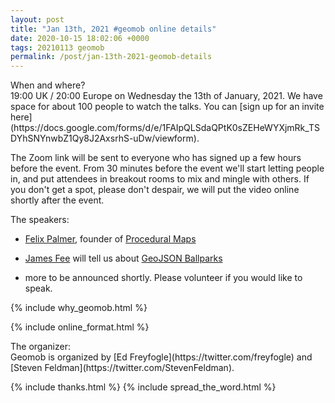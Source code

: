 ```yaml
--- 
layout: post
title: "Jan 13th, 2021 #geomob online details"
date: 2020-10-15 18:02:06 +0000
tags: 20210113 geomob
permalink: /post/jan-13th-2021-geomob-details
---
```


<div class="heading">When and where?</div>
19:00 UK / 20:00 Europe on Wednesday the 13th of January, 2021.
We have space for about 100 people to watch
the talks. You can [sign up for an invite here](https://docs.google.com/forms/d/e/1FAIpQLSdaQPtK0sZEHeWYXjmRk_TSDYhSNYnwbZ1Qy8J2AxsrhS-uDw/viewform).

The Zoom link will be sent to everyone who has signed up a few hours before
the event. From 30 minutes before the event we'll start letting people in, and
put attendees in breakout rooms to mix and mingle with others. If you don't
get a spot, please don't despair, we will put the video online shortly
after the event.

<div class="heading">The speakers:</div>

* [Felix Palmer](https://twitter.com/pheeelicks/), founder of [Procedural Maps](https://www.procedural.eu/)

* [James Fee](https://twitter.com/jamesmfee) will tell us about [GeoJSON Ballparks](https://github.com/cageyjames/GeoJSON-Ballparks)

* more to be announced shortly. Please volunteer if you would like to speak. 



{% include why_geomob.html %}

{% include online_format.html %}
<div class="heading">The organizer:</div>
Geomob is organized by [Ed Freyfogle](https://twitter.com/freyfogle) and
[Steven Feldman](https://twitter.com/StevenFeldman).

{% include thanks.html %}
{% include spread_the_word.html %}

